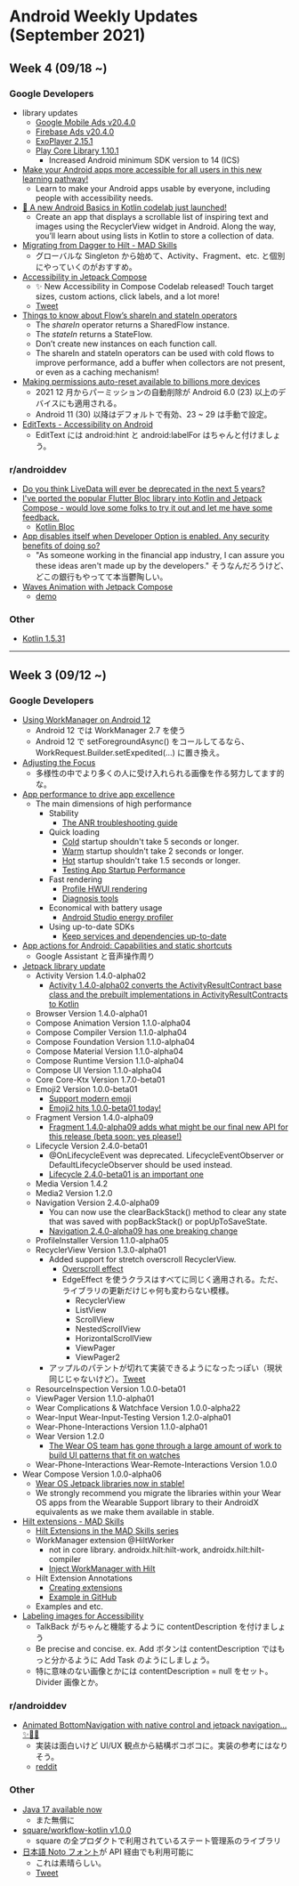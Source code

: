 # Android Weekly Updates (September 2021)

## Week 4 (09/18 ~)

### Google Developers

- library updates
  - [Google Mobile Ads v20.4.0](https://developers.google.com/android/guides/releases)
  - [Firebase Ads v20.4.0](https://firebase.google.com/support/release-notes/android)
  - [ExoPlayer 2.15.1](https://github.com/google/ExoPlayer/blob/release-v2/RELEASENOTES.md)
  - [Play Core Library 1.10.1](https://developer.android.com/reference/com/google/android/play/core/release-notes)
    - Increased Android minimum SDK version to 14 (ICS)
- [Make your Android apps more accessible for all users in this new learning pathway!](https://developer.android.com/courses/pathways/make-your-android-app-accessible)
  - Learn to make your Android apps usable by everyone, including people with accessibility needs.
- [🐶 A new Android Basics in Kotlin codelab just launched!](https://developer.android.com/courses/pathways/android-basics-kotlin-unit-2-pathway-3)
  - Create an app that displays a scrollable list of inspiring text and images using the RecyclerView widget in Android. Along the way, you’ll learn about using lists in Kotlin to store a collection of data.
- [Migrating from Dagger to Hilt - MAD Skills](https://www.youtube.com/watch?v=Xt1_3Nq4lD0&list=PLWz5rJ2EKKc_9Qo-RBRYhVmME1iR4oeTK)
  - グローバルな Singleton から始めて、Activity、Fragment、etc. と個別にやっていくのがおすすめ。
- [Accessibility in Jetpack Compose](https://developer.android.com/codelabs/jetpack-compose-accessibility#0)
  - ✨ New Accessibility in Compose Codelab released!
Touch target sizes, custom actions, click labels, and a lot more!
  - [Tweet](https://twitter.com/Lojanda/status/1439978973719564290)
- [Things to know about Flow’s shareIn and stateIn operators](https://medium.com/androiddevelopers/things-to-know-about-flows-sharein-and-statein-operators-20e6ccb2bc74)
  - The *shareIn* operator returns a SharedFlow instance.
  - The *stateIn* returns a StateFlow.
  - Don’t create new instances on each function call.
  - The shareIn and stateIn operators can be used with cold flows to improve performance, add a buffer when collectors are not present, or even as a caching mechanism!
- [Making permissions auto-reset available to billions more devices](https://android-developers.googleblog.com/2021/09/making-permissions-auto-reset-available.html)
  - 2021 12 月からパーミッションの自動削除が Android 6.0 (23) 以上のデバイスにも適用される。
  - Android 11 (30) 以降はデフォルトで有効、23 ~ 29 は手動で設定。
- [EditTexts - Accessibility on Android](https://www.youtube.com/watch?v=Pjzjs3kB0JA&list=PLWz5rJ2EKKc8OENfLdh3zM5T6IRdlVYKj&index=6)
  - EditText には android:hint と android:labelFor はちゃんと付けましょう。

### r/androiddev

- [Do you think LiveData will ever be deprecated in the next 5 years?](https://www.reddit.com/r/androiddev/comments/pshgmc/do_you_think_livedata_will_ever_be_deprecated_in/)
- [I've ported the popular Flutter Bloc library into Kotlin and Jetpack Compose - would love some folks to try it out and let me have some feedback.](https://www.reddit.com/r/androiddev/comments/prtg47/ive_ported_the_popular_flutter_bloc_library_into/)
  - [Kotlin Bloc](https://ptrbrynt.github.io/KotlinBloc/#/getting-started)
- [App disables itself when Developer Option is enabled. Any security benefits of doing so?](https://www.reddit.com/r/androiddev/comments/pqi6oy/app_disables_itself_when_developer_option_is/)
  - "As someone working in the financial app industry, I can assure you these ideas aren't made up by the developers." そうなんだろうけど、どこの銀行もやってて本当鬱陶しい。
- [Waves Animation with Jetpack Compose](https://www.reddit.com/r/androiddev/comments/pq97wd/waves_animation_with_jetpack_compose/)
  - [demo](https://twitter.com/manueldidonna/status/1438977513250856960?s=19)

### Other

- [Kotlin 1.5.31](https://github.com/JetBrains/kotlin/releases/tag/v1.5.31)

---

## Week 3 (09/12 ~)

### Google Developers

- [Using WorkManager on Android 12](https://medium.com/androiddevelopers/using-workmanager-on-android-12-f7d483ca0ecb)
  - Android 12 では WorkManager 2.7 を使う
  - Android 12 で setForegroundAsync() をコールしてるなら、 WorkRequest.Builder.setExpedited(…) に置き換え。
- [Adjusting the Focus](https://material.io/blog/inclusive-imagery-at-google)
  - 多様性の中でより多くの人に受け入れられる画像を作る努力してます的な。
- [App performance to drive app excellence](https://android-developers.googleblog.com/2021/09/app-performance-to-drive-app-excellence.html)
  - The main dimensions of high performance
    - Stability
      - [The ANR troubleshooting guide](https://developer.android.com/topic/performance/vitals/anr)
    - Quick loading
      - [Cold](https://developer.android.com/topic/performance/vitals/launch-time#cold) startup shouldn't take 5 seconds or longer.
      - [Warm](https://developer.android.com/topic/performance/vitals/launch-time#warm) startup shouldn't take 2 seconds or longer.
      - [Hot](https://developer.android.com/topic/performance/vitals/launch-time#hot) startup shouldn't take 1.5 seconds or longer.
      - [Testing App Startup Performance](https://medium.com/androiddevelopers/testing-app-startup-performance-36169c27ee55)
    - Fast rendering
      - [Profile HWUI rendering](https://developer.android.com/topic/performance/rendering/inspect-gpu-rendering)
      - [Diagnosis tools](https://developer.android.com/topic/performance/vitals/render)
    - Economical with battery usage
      - [Android Studio energy profiler](https://developer.android.com/studio/profile/energy-profiler)
    - Using up-to-date SDKs
      - [Keep services and dependencies up-to-date](https://developer.android.com/topic/security/best-practices#services-dependencies-updated)
- [App actions for Android: Capabilities and static shortcuts](https://www.youtube.com/watch?v=JOOyIe50-tE)
  - Google Assistant と音声操作周り
- [Jetpack library update](https://developer.android.com/jetpack/androidx/versions/all-channel#september_15_2021)
  - Activity Version 1.4.0-alpha02
    - [Activity 1.4.0-alpha02 converts the ActivityResultContract base class and the prebuilt implementations in ActivityResultContracts to Kotlin](https://twitter.com/ianhlake/status/1438271761879998466)
  - Browser Version 1.4.0-alpha01
  - Compose Animation Version 1.1.0-alpha04
  - Compose Compiler Version 1.1.0-alpha04
  - Compose Foundation Version 1.1.0-alpha04
  - Compose Material Version 1.1.0-alpha04
  - Compose Runtime Version 1.1.0-alpha04
  - Compose UI Version 1.1.0-alpha04
  - Core Core-Ktx Version 1.7.0-beta01
  - Emoji2 Version 1.0.0-beta01
    - [Support modern emoji](https://developer.android.com/guide/topics/ui/look-and-feel/emoji2)
    - [Emoji2 hits 1.0.0-beta01 today!](https://twitter.com/ianhlake/status/1438271759749304323)
  - Fragment Version 1.4.0-alpha09
    - [Fragment 1.4.0-alpha09 adds what might be our final new API for this release (beta soon: yes please!)](https://twitter.com/ianhlake/status/1438271763708727298)
  - Lifecycle Version 2.4.0-beta01
    - @OnLifecycleEvent was deprecated. LifecycleEventObserver or DefaultLifecycleObserver should be used instead.
    - [Lifecycle 2.4.0-beta01 is an important one](https://twitter.com/ianhlake/status/1438271757891211268)
  - Media Version 1.4.2
  - Media2 Version 1.2.0
  - Navigation Version 2.4.0-alpha09
    - You can now use the clearBackStack() method to clear any state that was saved with popBackStack() or popUpToSaveState.  
    - [Navigation 2.4.0-alpha09 has one breaking change](https://twitter.com/ianhlake/status/1438271765520678912)
  - ProfileInstaller Version 1.1.0-alpha05
  - RecyclerView Version 1.3.0-alpha01
    - Added support for stretch overscroll RecyclerView.
      - [Overscroll effect](https://developer.android.com/about/versions/12/overscroll)
      - EdgeEffect を使うクラスはすべてに同じく適用される。ただ、ライブラリの更新だけじゃ何も変わらない模様。
        - RecyclerView
        - ListView
        - ScrollView
        - NestedScrollView
        - HorizontalScrollView
        - ViewPager
        - ViewPager2
    - アップルのパテントが切れて実装できるようになったっぽい（現状同じじゃないけど）。[Tweet](https://twitter.com/SamTheGeek/status/1394834891393613828)
  - ResourceInspection Version 1.0.0-beta01
  - ViewPager Version 1.1.0-alpha01
  - Wear Complications & Watchface Version 1.0.0-alpha22
  - Wear-Input Wear-Input-Testing Version 1.2.0-alpha01
  - Wear-Phone-Interactions Version 1.1.0-alpha01
  - Wear Version 1.2.0
    - [The Wear OS team has gone through a large amount of work to build UI patterns that fit on watches](https://twitter.com/ianhlake/status/1438271755814981632)
  - Wear-Phone-Interactions Wear-Remote-Interactions Version 1.0.0
- Wear Compose Version 1.0.0-alpha06
  - [Wear OS Jetpack libraries now in stable!](https://android-developers.googleblog.com/2021/09/wear-os-jetpack-libraries-now-in-stable.html)
  - We strongly recommend you migrate the libraries within your Wear OS apps from the Wearable Support library to their AndroidX equivalents as we make them available in stable.
- [Hilt extensions - MAD Skills](https://www.youtube.com/watch?v=53higH5LIBs)
  - [Hilt Extensions in the MAD Skills series](https://medium.com/androiddevelopers/hilt-extensions-in-the-mad-skills-series-f2ed6fcba5fe)
  - WorkManager extension @HiltWorker
    - not in core library. androidx.hilt:hilt-work, androidx.hilt:hilt-compiler
    - [Inject WorkManager with Hilt](https://developer.android.com/training/dependency-injection/hilt-jetpack#workmanager)
  - Hilt Extension Annotations
    - [Creating extensions](https://dagger.dev/hilt/creating-extensions)
    - [Example in GitHub](https://github.com/danysantiago/hilt-install-binding)
  - Examples and etc.
- [Labeling images for Accessibility](https://www.youtube.com/watch?v=O2DeSITnzFk)
  - TalkBack がちゃんと機能するように contentDescription を付けましょう
  - Be precise and concise. ex. Add ボタンは contentDescription ではもっと分かるように Add Task のようにしましょう。
  - 特に意味のない画像とかには contentDescription = null をセット。Divider 画像とか。

### r/androiddev


- [Animated BottomNavigation with native control and jetpack navigation…✨🔖🚀](https://www.reddit.com/r/androiddev/comments/pncba5/animated_bottomnavigation_with_native_control_and/)
  - 実装は面白いけど UI/UX 観点から結構ボコボコに。実装の参考にはなりそう。
  - [reddit](https://www.reddit.com/r/androiddev/comments/pncba5/animated_bottomnavigation_with_native_control_and/)

### Other

- [Java 17 available now](https://www.oracle.com/java/technologies/downloads/#JDK17)
  - また無償に
- [square/workflow-kotlin v1.0.0](https://github.com/square/workflow-kotlin/releases/tag/v1.0.0)
  - square の全プロダクトで利用されているステート管理系のライブラリ
- [日本語 Noto フォント](https://fonts.google.com/noto/specimen/Noto+Sans+JP)が API 経由でも利用可能に
  - これは素晴らしい。
  - [Tweet](https://twitter.com/taquo/status/1438271763129901057)
